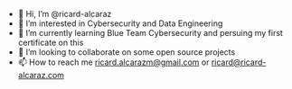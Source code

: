 - 👋 Hi, I’m @ricard-alcaraz
- 👀 I’m interested in Cybersecurity and Data Engineering
- 🌱 I’m currently learning Blue Team Cybersecurity and persuing my first certificate on this
- 💞️ I’m looking to collaborate on some open source projects
- 📫 How to reach me ricard.alcarazm@gmail.com or ricard@ricard-alcaraz.com

<!---
ricard-alcaraz/ricard-alcaraz is a ✨ special ✨ repository because its `README.md` (this file) appears on your GitHub profile.
You can click the Preview link to take a look at your changes.
--->

